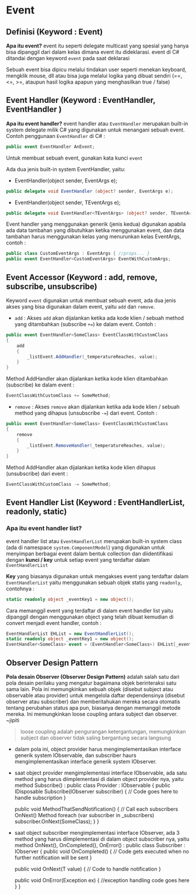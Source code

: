 # Event
## Definisi (Keyword : Event)
**Apa itu event?** event itu seperti delegate multicast yang spesial yang hanya bisa dipanggil dari dalam kelas dimana event itu dideklarasi. event di C# ditandai dengan keyword `event` pada saat deklarasi

Sebuah event bisa dipicu melalui tindakan user seperti menekan keyboard, mengklik mouse, dll atau bisa juga melalui logika yang dibuat sendiri (==, <=, >=, ataupun hasil logika apapun yang menghasilkan true / false)

## Event Handler (Keyword : EventHandler, EventHandler<TCustomClass> )
**Apa itu event handler?** event handler atau `EventHandler` merupakan built-in system delegate milik C# yang digunakan untuk menangani sebuah event. Contoh penggunaan `EventHandler` di C# :
```csharp
public event EventHandler AnEvent;
```
Untuk membuat sebuah event, gunakan kata kunci `event`

Ada dua jenis built-in system EventHandler, yaitu: 
- EventHandler(object sender, EventArgs e);
```csharp
public delegate void EventHandler (object? sender, EventArgs e);
```
- EventHandler<TEventArgs>(object sender, TEventArgs e);
```csharp
public delegate void EventHandler<TEventArgs> (object? sender, TEventArgs e);
```
Event handler yang menggunakan generik (jenis kedua) digunakan apabila ada data tambahan yang dibutuhkan ketika menggunakan event, dan data tambahan harus menggunakan kelas yang menurunkan kelas EventArgs, contoh :
```csharp
public class CustomEventArgs : EventArgs { //props... }
public event EventHandler<CustomEventArgs> EventWithCustomArgs;
```
## Event Accessor (Keyword : add, remove, subscribe, unsubscribe)
Keyword `event` digunakan untuk membuat sebuah event, ada dua jenis akses yang bisa digunakan dalam event, yaitu `add` dan `remove`.
- `add` : Akses `add` akan dijalankan ketika ada kode klien / sebuah method yang ditambahkan (subscribe `+=`) ke dalam event. Contoh :
```csharp
public event EventHandler<SomeClass> EventClassWithCustomClass
{
	add
	{
		_listEvent.AddHandler(_temperatureReaches, value);
	}
}
```
Method AddHandler akan dijalankan ketika kode klien ditambahkan (subscribe) ke dalam event :
```csharp
EventClassWithCustomClass += SomeMethod;
```

- `remove` : Akses `remove` akan dijalankan ketika ada kode klien / sebuah method yang dihapus (unsubscribe `-=`) dari event. Contoh :
```csharp
public event EventHandler<SomeClass> EventClassWithCustomClass
{
	remove
	{
		_listEvent.RemoveHandler(_temperatureReaches, value);
	}
}
```
Method AddHandler akan dijalankan ketika kode klien dihapus (unsubscribe) dari event :
```csharp
EventClassWithCustomClass -= SomeMethod;
```

## Event Handler List (Keyword : EventHandlerList, readonly, static)
### Apa itu event handler list? 
event handler list atau `EventHandlerList` merupakan built-in system class (ada di namespace `system.ComponentModel`) yang digunakan untuk menyimpan berbagai event dalam bentuk collection dan diidentifikasi dengan **kunci / key** untuk setiap event yang terdaftar dalam `EventHandlerList`

**Key** yang biasanya digunakan untuk mengakses event yang terdaftar dalam `EventHandlerList` yaitu menggunakan sebuah objek statis yang `readonly`, contohnya :
```csharp
static readonly object _eventKey1 = new object();
```

Cara memanggil event yang terdaftar di dalam event handler list yaitu dipanggil dengan menggunakan object yang telah dibuat kemudian di convert menjadi event handler, contoh :
```csharp
EventHandlerList EHList = new EventHandlerList();
static readonly object _eventKey1 = new object();
EventHandler<SomeClass> event = (EventHandler<SomeClass>) EHList[_eventKey1];
```

## Observer Design Pattern
**Pola desain Observer (Observer Design Pattern)** adalah salah satu dari pola desain perilaku yang mengatur bagaimana objek berinteraksi satu sama lain. Pola ini memungkinkan sebuah objek (disebut subject atau observable atau provider) untuk mengelola daftar dependensinya (disebut observer atau subscriber) dan memberitahukan mereka secara otomatis tentang perubahan status apa pun, biasanya dengan memanggil metode mereka. Ini memungkinkan loose coupling antara subject dan observer. ~jipiti

> loose coupling adalah pengurangan ketergantungan, memungkinkan subject dan observer tidak saling bergantung secara langsung

- dalam pola ini, object provider harus mengimplementasikan interface generik system IObservable<T>, dan subscriber haurs mengimplementasikan interface generik system IObserver<T>.

- saat object provider mengimplementasi interface IObservable<T>, ada satu method yang harus diimplementasi di dalam object provider nya, yaitu method Subscribe() :
public class Provider : IObservable<SomeClass>
{
	public IDisposable Subscribe(IObserver<SomeClass> subscriber)
	{
		// Code goes here to handle subscription
	}

	public void MethodThatSendNotification()
	{
		// Call each subscribers OnNext() Method
		foreach (var subscriber in _subscribers)
			subscriber.OnNext(SomeClass);
	}
}

- saat object subscriber mengimplementasi interface IObserver<T>, ada 3 method yang harus diimplementasi di dalam object subscriber nya, yaitu method OnNext(), OnCompleted(), OnError() :
public class Subscriber : IObserver<SomeClass>
{
	public void OnCompleted()
	{
		// Code gets executed when no further notification will be sent
	}

	public void OnNext(T value)
	{
		// Code to handle notification
	}

	public void OnError(Exception ex)
	{
		//exception handling code goes here
	}
}
